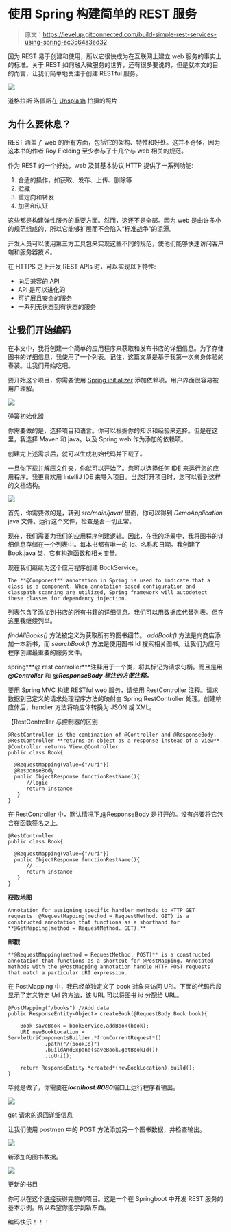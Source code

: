 # 使用 Spring 构建简单的 REST 服务

> 原文：<https://levelup.gitconnected.com/build-simple-rest-services-using-spring-ac3564a3ed32>

因为 REST 易于创建和使用，所以它很快成为在互联网上建立 web 服务的事实上的标准。关于 REST 如何融入微服务的世界，还有很多要说的，但是就本文的目的而言，让我们简单地关注于创建 RESTful 服务。

![](img/e8586da1c3bd04c16a2e9dccaeb3a069.png)

道格拉斯·洛佩斯在 [Unsplash](https://unsplash.com/s/photos/api?utm_source=unsplash&utm_medium=referral&utm_content=creditCopyText) 拍摄的照片

## 为什么要休息？

REST 涵盖了 web 的所有方面，包括它的架构、特性和好处。这并不奇怪，因为这本书的作者 Roy Fielding 至少参与了十几个与 web 相关的规范。

作为 REST 的一个好处，web 及其基本协议 HTTP 提供了一系列功能:

1.  合适的操作，如获取、发布、上传、删除等
2.  贮藏
3.  重定向和转发
4.  加密和认证

这些都是构建弹性服务的重要方面。然而，这还不是全部。因为 web 是由许多小的规范组成的，所以它能够扩展而不会陷入“标准战争”的泥潭。

开发人员可以使用第三方工具包来实现这些不同的规范，使他们能够快速访问客户端和服务器技术。

在 HTTPS 之上开发 REST APIs 时，可以实现以下特性:

*   向后兼容的 API
*   API 是可以进化的
*   可扩展且安全的服务
*   一系列无状态到有状态的服务

## 让我们开始编码

在本文中，我将创建一个简单的应用程序来获取和发布书店的详细信息。为了存储图书的详细信息，我使用了一个列表。记住，这篇文章是基于我第一次亲身体验的春装。让我们开始吃吧。

要开始这个项目，你需要使用 [Spring initializer](https://start.spring.io/) 添加依赖项。用户界面很容易被用户理解。

![](img/a229efe81e6bc16231c496d005590496.png)

弹簧初始化器

你需要做的是，选择项目和语言。你可以根据你的知识和经验来选择。但是在这里，我选择 Maven 和 java。以及 Spring web 作为添加的依赖项。

创建完上述需求后，就可以生成初始代码并下载了。

一旦你下载并解压文件夹，你就可以开始了。您可以选择任何 IDE 来运行您的应用程序。我更喜欢用 IntelliJ IDE 来导入项目。当您打开项目时，您可以看到这样的文档结构。

![](img/a899121a3a3888964cbb737f04605b79.png)

首先，你需要做的是，转到 *src/main/java/* 里面，你可以得到 *DemoApplication* java 文件。运行这个文件，检查是否一切正常。

现在，我们需要为我们的应用程序创建逻辑。因此，在我的场景中，我将图书的详细信息存储在一个列表中。每本书都有唯一的 Id、名称和日期。我创建了 Book.java 类，它有构造函数和相关变量。

现在我们继续为这个应用程序创建 BookService。

```
The **@Component** annotation in Spring is used to indicate that a class is a component. When annotation-based configuration and classpath scanning are utilized, Spring framework will autodetect these classes for dependency injection.
```

列表<books>包含了添加到书店的所有书籍的详细信息。我们可以用数据库代替列表。但在这里我继续列举。</books>

*findAllBooks()* 方法被定义为获取所有的图书细节。 *addBook()* 方法是向商店添加一本新书，而 *searchBook()* 方法是使用图书 Id 搜索相关图书。让我们为应用程序创建最重要的服务文件。

spring***@ rest controller***注释用于一个类，将其标记为请求句柄。而且是用 ***@Controller*** 和 ***@ResponseBody 标注的方便注释。***

要用 Spring MVC 构建 RESTful web 服务，请使用 RestController 注释。请求数据到已定义的请求处理程序方法的映射由 Spring RestController 处理。创建响应体后，handler 方法将响应体转换为 JSON 或 XML。

【RestController 与控制器的区别

```
@RestController is the combination of @Controller and @ResponseBody. @RestController **returns an object as a response instead of a view**. @Controller returns View.@Controller
public class Book{

  @RequestMapping(value={"/uri"})
  @ResponseBody
  public ObjectResponse functionRestName(){
      //logic
      return instance
   }
}
```

在 RestController 中，默认情况下,@ResponseBody 是打开的。没有必要将它包含在函数签名之上。

```
@RestController
public class Book{

  @RequestMapping(value={"/uri"})
  public ObjectResponse functionRestName(){
      //...
      return instance
   }
}
```

**获取地图**

```
Annotation for assigning specific handler methods to HTTP GET requests. @RequestMapping(method = RequestMethod. GET) is a constructed annotation that functions as a shorthand for **@GetMapping(method = RequestMethod. GET).**
```

**邮戳**

```
**@RequestMapping(method = RequestMethod. POST)** is a constructed annotation that functions as a shortcut for @PostMapping. Annotated methods with the @PostMapping annotation handle HTTP POST requests that match a particular URI expression.
```

在 PostMapping 中，我已经单独定义了 book 对象来访问 URI。下面的代码片段显示了定义特定 Url 的方法，该 URL 可以将图书 id 分配给 URL。

```
@PostMapping("/books") //Add data
public ResponseEntity<Object> createBook(@RequestBody Book book){

    Book saveBook = bookService.addBook(book);
    URI newBookLocation = ServletUriComponentsBuilder.*fromCurrentRequest*()
            .path("/{bookId}")
            .buildAndExpand(saveBook.getBookId())
            .toUri();

    return ResponseEntity.*created*(newBookLocation).build();
}
```

毕竟是做了，你需要在***localhost:8080***端口上运行程序看输出。

![](img/59ea879843defe0b6430c2481926cea5.png)

get 请求的返回详细信息

让我们使用 postmen 中的 POST 方法添加另一个图书数据，并检查输出。

![](img/9cc79ab1d52ada0c6fad559fc7f9fef5.png)

新添加的图书数据。

![](img/be9810851adbffeb87b8f54cf222b199.png)

更新的书目

你可以在这个[链接](https://github.com/RaviduShehan/Simple-REST-service-using-Springboot)获得完整的项目。这是一个在 Springboot 中开发 REST 服务的基本示例。所以希望你能学到新东西。

编码快乐！！！